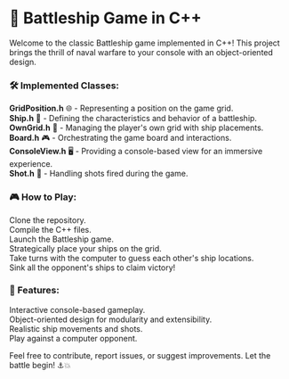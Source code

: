 
# 🚢 Battleship Game in C++

Welcome to the classic Battleship game implemented in C++! This project brings the thrill of naval warfare to your console with an object-oriented design.

### 🛠️ Implemented Classes:  
**GridPosition.h** 🌐 - Representing a position on the game grid.   
**Ship.h** 🚢 - Defining the characteristics and behavior of a battleship.  
**OwnGrid.h** 🌊 - Managing the player's own grid with ship placements.  
**Board.h** 🎮 - Orchestrating the game board and interactions.  
**ConsoleView.h** 🖥️ - Providing a console-based view for an immersive experience.  
**Shot.h** 🔫 - Handling shots fired during the game.   
### 🎮 How to Play:  
Clone the repository.  
Compile the C++ files.  
Launch the Battleship game.  
Strategically place your ships on the grid.  
Take turns with the computer to guess each other's ship locations.  
Sink all the opponent's ships to claim victory!  
### 🚀 Features:  
Interactive console-based gameplay.   
Object-oriented design for modularity and extensibility.  
Realistic ship movements and shots.  
Play against a computer opponent.  

Feel free to contribute, report issues, or suggest improvements. Let the battle begin! ⚓💥
